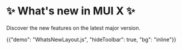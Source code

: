 # ✨ What's new in MUI X ✨

<p class="description">Discover the new features on the latest major version.</p>

{{"demo": "WhatsNewLayout.js", "hideToolbar": true, "bg": "inline"}}
